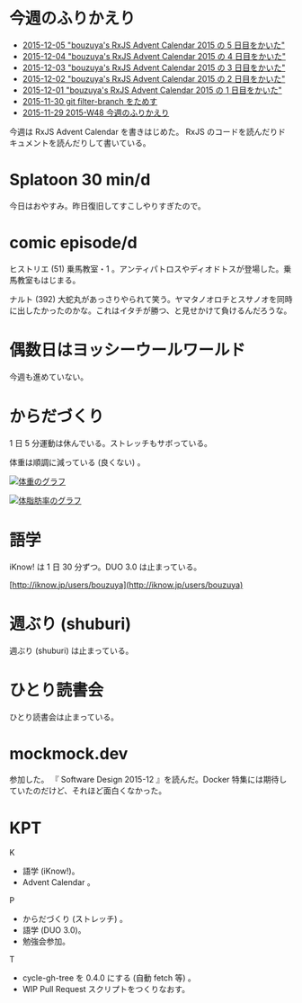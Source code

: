 # 今週のふりかえり

- [2015-12-05 "bouzuya's RxJS Advent Calendar 2015 の 5 日目をかいた"][2015-12-05]
- [2015-12-04 "bouzuya's RxJS Advent Calendar 2015 の 4 日目をかいた"][2015-12-04]
- [2015-12-03 "bouzuya's RxJS Advent Calendar 2015 の 3 日目をかいた"][2015-12-03]
- [2015-12-02 "bouzuya's RxJS Advent Calendar 2015 の 2 日目をかいた"][2015-12-02]
- [2015-12-01 "bouzuya's RxJS Advent Calendar 2015 の 1 日目をかいた"][2015-12-01]
- [2015-11-30 git filter-branch をためす][2015-11-30]
- [2015-11-29 2015-W48 今週のふりかえり][2015-11-29]

今週は RxJS Advent Calendar を書きはじめた。 RxJS のコードを読んだりドキュメントを読んだりして書いている。

# Splatoon 30 min/d

今日はおやすみ。昨日復旧してすこしやりすぎたので。

# comic episode/d

ヒストリエ (51) 乗馬教室・1 。アンティパトロスやディオドトスが登場した。乗馬教室もはじまる。

ナルト (392) 大蛇丸があっさりやられて笑う。ヤマタノオロチとスサノオを同時に出したかったのかな。これはイタチが勝つ、と見せかけて負けるんだろうな。

# 偶数日はヨッシーウールワールド

今週も進めていない。

# からだづくり

1 日 5 分運動は休んでいる。ストレッチもサボっている。

体重は順調に減っている (良くない) 。

[![体重のグラフ][graph-weight-img]][graph-weight-url]

[![体脂肪率のグラフ][graph-percent-img]][graph-percent-url]

# 語学

iKnow! は 1 日 30 分ずつ。DUO 3.0 は止まっている。

[http://iknow.jp/users/bouzuya](http://iknow.jp/users/bouzuya)

# 週ぶり (shuburi)

週ぶり (shuburi) は止まっている。

# ひとり読書会

ひとり読書会は止まっている。

# mockmock.dev

参加した。 『 Software Design 2015-12 』を読んだ。Docker 特集には期待していたのだけど、それほど面白くなかった。

# KPT

K

- 語学 (iKnow!)。
- Advent Calendar 。

P

- からだづくり (ストレッチ) 。
- 語学 (DUO 3.0)。
- 勉強会参加。

T

- cycle-gh-tree を 0.4.0 にする (自動 fetch 等) 。
- WIP Pull Request スクリプトをつくりなおす。

[graph-percent-img]: http://graph.hatena.ne.jp/bouzuya/graph?graphname=percent&startdate=2015-01-01&enddate=2015-12-06
[graph-percent-url]: http://graph.hatena.ne.jp/bouzuya/percent/?startdate=2015-01-01&enddate=2015-12-06
[graph-weight-img]: http://graph.hatena.ne.jp/bouzuya/graph?graphname=weight&startdate=2015-01-01&enddate=2015-12-06
[graph-weight-url]: http://graph.hatena.ne.jp/bouzuya/weight/?startdate=2015-01-01&enddate=2015-12-06
[2015-11-29]: https://blog.bouzuya.net/2015/11/29/
[2015-11-30]: https://blog.bouzuya.net/2015/11/30/
[2015-12-01]: https://blog.bouzuya.net/2015/12/01/
[2015-12-02]: https://blog.bouzuya.net/2015/12/02/
[2015-12-03]: https://blog.bouzuya.net/2015/12/03/
[2015-12-04]: https://blog.bouzuya.net/2015/12/04/
[2015-12-05]: https://blog.bouzuya.net/2015/12/05/
